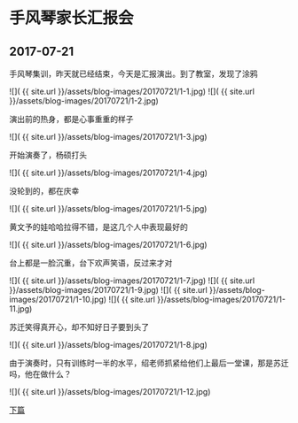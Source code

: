 手风琴家长汇报会
====================

2017-07-21
------------------------

手风琴集训，昨天就已经结束，今天是汇报演出。到了教室，发现了涂鸦

![]( {{ site.url }}/assets/blog-images/20170721/1-1.jpg)
![]( {{ site.url }}/assets/blog-images/20170721/1-2.jpg)

演出前的热身，都是心事重重的样子

![]( {{ site.url }}/assets/blog-images/20170721/1-3.jpg)

开始演奏了，杨硕打头

![]( {{ site.url }}/assets/blog-images/20170721/1-4.jpg)

没轮到的，都在庆幸

![]( {{ site.url }}/assets/blog-images/20170721/1-5.jpg)

黄文予的娃哈哈拉得不错，是这几个人中表现最好的

![]( {{ site.url }}/assets/blog-images/20170721/1-6.jpg)

台上都是一脸沉重，台下欢声笑语，反过来才对

![]( {{ site.url }}/assets/blog-images/20170721/1-7.jpg)
![]( {{ site.url }}/assets/blog-images/20170721/1-9.jpg)
![]( {{ site.url }}/assets/blog-images/20170721/1-10.jpg)
![]( {{ site.url }}/assets/blog-images/20170721/1-11.jpg)

苏迁笑得真开心，却不知好日子要到头了

![]( {{ site.url }}/assets/blog-images/20170721/1-8.jpg)

由于演奏时，只有训练时一半的水平，绍老师抓紧给他们上最后一堂课，那是苏迁吗，他在做什么？

![]( {{ site.url }}/assets/blog-images/20170721/1-12.jpg)

[下篇](/2017/07/22/深圳手风琴1.html)